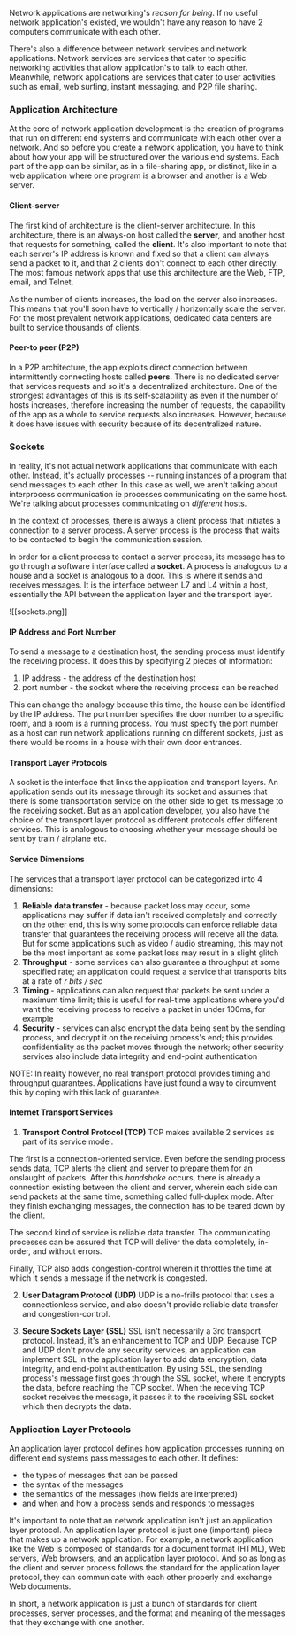 Network applications are networking's *reason for being*. If no useful network application's existed, we wouldn't have any reason to have 2 computers communicate with each other.

There's also a difference between network services and network applications. Network services are services that cater to specific networking activities that allow application's to talk to each other. Meanwhile, network applications are services that cater to user activities such as email, web surfing, instant messaging, and P2P file sharing. 

### Application Architecture
At the core of network application development is the creation of programs that run on different end systems and communicate with each other over a network. And so before you create a network application, you have to think about how your app will be structured over the various end systems. Each part of the app can be similar, as in a file-sharing app, or distinct, like in a web application where one program is a browser and another is a Web server.

#### Client-server
The first kind of architecture is the client-server architecture. In this architecture, there is an always-on host called the **server**, and another host that requests for something, called the **client**. It's also important to note that each server's IP address is known and fixed so that a client can always send a packet to it, and that 2 clients don't connect to each other directly. The most famous network apps that use this architecture are the Web, FTP, email, and Telnet.

As the number of clients increases, the load on the server also increases. This means that you'll soon have to vertically / horizontally scale the server. For the most prevalent network applications, dedicated data centers are built to service thousands of clients.

#### Peer-to peer (P2P)
In a P2P architecture, the app exploits direct connection between intermittently connecting hosts called **peers**. There is no dedicated server that services requests and so it's a decentralized architecture. One of the strongest advantages of this is its self-scalability as even if the number of hosts increases, therefore increasing the number of requests, the capability of the app as a whole to service requests also increases. However, because it does have issues with security because of its decentralized nature.


### Sockets
In reality, it's not actual network applications that communicate with each other. Instead, it's actually processes -- running instances of a program that send messages to each other. In this case as well, we aren't talking about interprocess communication ie processes communicating on the same host. We're talking about processes communicating on *different* hosts.

In the context of processes, there is always a client process that initiates a connection to a server process. A server process is the process that waits to be contacted to begin the communication session.

In order for a client process to contact a server process, its message has to go through a software interface called a **socket**. A process is analogous to a house and a socket is analogous to a door. This is where it sends and receives messages. It is the interface between L7 and L4 within a host, essentially the API between the application layer and the transport layer.

![[sockets.png]]

#### IP Address and Port Number
To send a message to a destination host, the sending process must identify the receiving process. It does this by specifying 2 pieces of information:
1. IP address - the address of the destination host
2. port number - the socket where the receiving process can be reached

This can change the analogy because this time, the house can be identified by the IP address. The port number specifies the door number to a specific room, and a room is a running process. You must specify the port number as a host can run network applications running on different sockets, just as there would be rooms in a house with their own door entrances.

#### Transport Layer Protocols
A socket is the interface that links the application and transport layers. An application sends out its message through its socket and assumes that there is some transportation service on the other side to get its message to the receiving socket. But as an application developer, you also have the choice of the transport layer protocol as different protocols offer different services. This is analogous to choosing whether your message should be sent by train / airplane etc.

#### Service Dimensions
The services that a transport layer protocol can be categorized into 4 dimensions:

1. **Reliable data transfer** - because packet loss may occur, some applications may suffer if data isn't received completely and correctly on the other end, this is why some protocols can enforce reliable data transfer that guarantees the receiving process will receive all the data. But for some applications such as video / audio streaming, this may not be the most important as some packet loss may result in a slight glitch
2. **Throughput** - some services can also guarantee a throughput at some specified rate; an application could request a service that transports bits at a rate of *r bits / sec*
3. **Timing** - applications can also request that packets be sent under a maximum time limit; this is useful for real-time applications where you'd want the receiving process to receive a packet in under 100ms, for example
4. **Security** - services can also encrypt the data being sent by the sending process, and decrypt it on the receiving process's end; this provides confidentiality as the packet moves through the network; other security services also include data integrity and end-point authentication

NOTE: In reality however, no real transport protocol provides timing and throughput guarantees. Applications have just found a way to circumvent this by coping with this lack of guarantee.

#### Internet Transport Services
1. **Transport Control Protocol (TCP)**
TCP makes available 2 services as part of its service model. 

The first is a connection-oriented service. Even before the sending process sends data, TCP alerts the client and server to prepare them for an onslaught of packets. After this *handshake* occurs, there is already a connection existing between the client and server, wherein each side can send packets at the same time, something called full-duplex mode. After they finish exchanging messages, the connection has to be teared down by the client.

The second kind of service is reliable data transfer. The communicating processes can be assured that TCP will deliver the data completely, in-order, and without errors.

Finally, TCP also adds congestion-control wherein it throttles the time at which it sends a message if the network is congested.


2. **User Datagram Protocol (UDP)**
UDP is a no-frills protocol that uses a connectionless service, and also doesn't provide reliable data transfer and congestion-control.


4. **Secure Sockets Layer (SSL)**
SSL isn't necessarily a 3rd transport protocol. Instead, it's an enhancement to TCP and UDP. Because TCP and UDP don't provide any security services, an application can implement SSL in the application layer to add data encryption, data integrity, and end-point authentication. By using SSL, the sending process's message first goes through the SSL socket, where it encrypts the data, before reaching the TCP socket. When the receiving TCP socket receives the message, it passes it to the receiving SSL socket which then decrypts the data.


### Application Layer Protocols
An application layer protocol defines how application processes running on different end systems pass messages to each other. It defines:
- the types of messages that can be passed
- the syntax of the messages
- the semantics of the messages (how fields are interpreted)
- and when and how a process sends and responds to messages

It's important to note that an network application isn't just an application layer protocol. An application layer protocol is just one (important) piece that makes up a network application. For example, a network application like the Web is composed of standards for a document format (HTML), Web servers, Web browsers, and an application layer protocol. And so as long as the client and server process follows the standard for the application layer protocol, they can communicate with each other properly and exchange Web documents.

In short, a network application is just a bunch of standards for client processes, server processes, and the format and meaning of the messages that they exchange with one another.